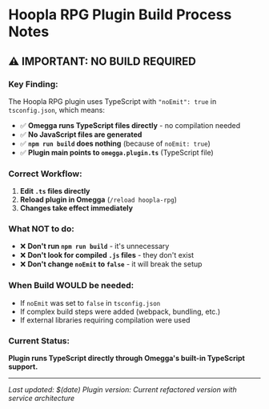 # Hoopla RPG Plugin Build Process Notes

## ⚠️ IMPORTANT: NO BUILD REQUIRED

### Key Finding:
The Hoopla RPG plugin uses TypeScript with `"noEmit": true` in `tsconfig.json`, which means:

- ✅ **Omegga runs TypeScript files directly** - no compilation needed
- ✅ **No JavaScript files are generated** 
- ✅ **`npm run build` does nothing** (because of `noEmit: true`)
- ✅ **Plugin main points to `omegga.plugin.ts`** (TypeScript file)

### Correct Workflow:
1. **Edit `.ts` files directly**
2. **Reload plugin in Omegga** (`/reload hoopla-rpg`)
3. **Changes take effect immediately**

### What NOT to do:
- ❌ **Don't run `npm run build`** - it's unnecessary
- ❌ **Don't look for compiled `.js` files** - they don't exist
- ❌ **Don't change `noEmit` to `false`** - it will break the setup

### When Build WOULD be needed:
- If `noEmit` was set to `false` in `tsconfig.json`
- If complex build steps were added (webpack, bundling, etc.)
- If external libraries requiring compilation were used

### Current Status:
**Plugin runs TypeScript directly through Omegga's built-in TypeScript support.**

---
*Last updated: $(date)*
*Plugin version: Current refactored version with service architecture*
